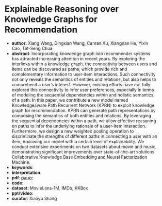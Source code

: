 # Explainable Reasoning over Knowledge Graphs for Recommendation  
- **author**: Xiang Wang, Dingxian Wang, Canran Xu, Xiangnan He, Yixin Cao, Tat-Seng Chua    
- **abstract**: Incorporating knowledge graph into recommender systems has attracted increasing attention in recent years. By exploring the interlinks within a knowledge graph, the connectivity between users and items can be discovered as paths, which provide rich and complementary information to user-item interactions. Such connectivity not only reveals the semantics of entities and relations, but also helps to comprehend a user’s interest. However, existing efforts have not fully explored this connectivity to infer user preferences, especially in terms of modeling the sequential dependencies within and holistic semantics of a path.
In this paper, we contribute a new model named Knowledgeaware Path Recurrent Network (KPRN) to exploit knowledge graph for recommendation. KPRN can generate path representations by composing the semantics of both entities and relations. By leveraging the sequential dependencies within a path, we allow effective reasoning on paths to infer the underlying rationale of a user-item interaction. Furthermore, we design a new weighted pooling operation to discriminate the strengths of different paths in connecting a user with an item, endowing our model with a certain level of explainability. We conduct extensive experiments on two datasets about movie and music, demonstrating significant improvements over state-of-the-art solutions Collaborative Knowledge Base Embedding and Neural Factorization Machine.  
- **keywords**: 
- **interpretation**:
- **pdf**: [paper](https://www.aaai.org/ojs/index.php/AAAI/article/view/4470/4348)
- **code**: 
- **dataset**: MovieLens-1M, IMDb, KKBox  
- **ppt/video**:
- **curator**: Xiaoyu Shang 
